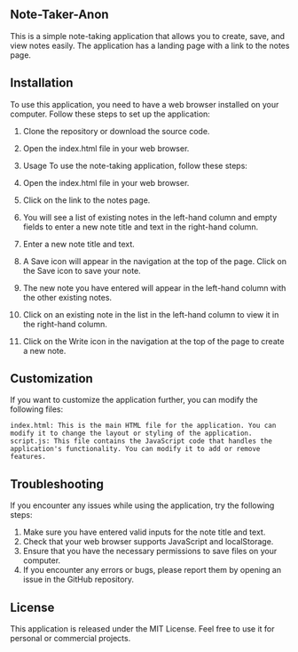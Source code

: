 ## Note-Taker-Anon
This is a simple note-taking application that allows you to create, save, and view notes easily. The application has a landing page with a link to the notes page.

## Installation
To use this application, you need to have a web browser installed on your computer. Follow these steps to set up the application:

1. Clone the repository or download the source code.
2. Open the index.html file in your web browser.
3. Usage
To use the note-taking application, follow these steps:

1. Open the index.html file in your web browser.
2. Click on the link to the notes page.
3. You will see a list of existing notes in the left-hand column and empty fields to enter a new note title and text in the right-hand column.
4. Enter a new note title and text.
5. A Save icon will appear in the navigation at the top of the page. Click on the Save icon to save your note.
6. The new note you have entered will appear in the left-hand column with the other existing notes.
7. Click on an existing note in the list in the left-hand column to view it in the right-hand column.
8. Click on the Write icon in the navigation at the top of the page to create a new note.
## Customization
If you want to customize the application further, you can modify the following files:

    index.html: This is the main HTML file for the application. You can modify it to change the layout or styling of the application.
    script.js: This file contains the JavaScript code that handles the application's functionality. You can modify it to add or remove features.
## Troubleshooting
If you encounter any issues while using the application, try the following steps:

1. Make sure you have entered valid inputs for the note title and text.
2. Check that your web browser supports JavaScript and localStorage.
3. Ensure that you have the necessary permissions to save files on your computer.
4. If you encounter any errors or bugs, please report them by opening an issue in the GitHub repository.
## License
This application is released under the MIT License. Feel free to use it for personal or commercial projects.